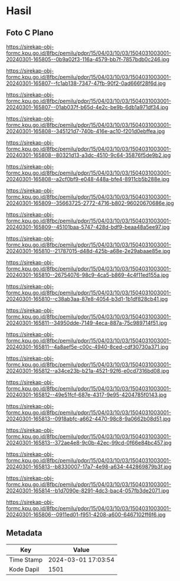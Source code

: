 # Hasil

## Foto C Plano

https://sirekap-obj-formc.kpu.go.id/8fbc/pemilu/pdpr/15/04/03/10/03/1504031003001-20240301-165805--0b9a02f3-116a-4579-bb7f-7857bdb0c246.jpg

https://sirekap-obj-formc.kpu.go.id/8fbc/pemilu/pdpr/15/04/03/10/03/1504031003001-20240301-165807--fc1ab138-7347-47fb-90f2-0ad666f28f6d.jpg

https://sirekap-obj-formc.kpu.go.id/8fbc/pemilu/pdpr/15/04/03/10/03/1504031003001-20240301-165807--01ab037f-b65d-4e2c-be9b-6db1a971df34.jpg

https://sirekap-obj-formc.kpu.go.id/8fbc/pemilu/pdpr/15/04/03/10/03/1504031003001-20240301-165808--345121d7-740b-416e-ac10-f201d0ebffea.jpg

https://sirekap-obj-formc.kpu.go.id/8fbc/pemilu/pdpr/15/04/03/10/03/1504031003001-20240301-165808--80321d13-a3dc-4510-9c64-35876f5de9b2.jpg

https://sirekap-obj-formc.kpu.go.id/8fbc/pemilu/pdpr/15/04/03/10/03/1504031003001-20240301-165808--a2cf0bf9-e048-448a-bfe4-8911cb5b288e.jpg

https://sirekap-obj-formc.kpu.go.id/8fbc/pemilu/pdpr/15/04/03/10/03/1504031003001-20240301-165809--35663725-2772-4716-b802-96020670686e.jpg

https://sirekap-obj-formc.kpu.go.id/8fbc/pemilu/pdpr/15/04/03/10/03/1504031003001-20240301-165809--45101baa-5747-428d-bdf9-beaa48a5ee97.jpg

https://sirekap-obj-formc.kpu.go.id/8fbc/pemilu/pdpr/15/04/03/10/03/1504031003001-20240301-165810--21787015-d48d-425b-a68e-2e29abaae85e.jpg

https://sirekap-obj-formc.kpu.go.id/8fbc/pemilu/pdpr/15/04/03/10/03/1504031003001-20240301-165810--26754076-98c9-4ca5-b869-4c4f11ed155a.jpg

https://sirekap-obj-formc.kpu.go.id/8fbc/pemilu/pdpr/15/04/03/10/03/1504031003001-20240301-165810--c38ab3aa-87e8-4054-b3d1-1b1df828cb41.jpg

https://sirekap-obj-formc.kpu.go.id/8fbc/pemilu/pdpr/15/04/03/10/03/1504031003001-20240301-165811--34950dde-7149-4eca-887a-75c989714f51.jpg

https://sirekap-obj-formc.kpu.go.id/8fbc/pemilu/pdpr/15/04/03/10/03/1504031003001-20240301-165811--4a8aef5e-c00c-4940-8ced-cdf30730a371.jpg

https://sirekap-obj-formc.kpu.go.id/8fbc/pemilu/pdpr/15/04/03/10/03/1504031003001-20240301-165812--a34ce23b-b21a-4521-92f6-e0cd7316bd08.jpg

https://sirekap-obj-formc.kpu.go.id/8fbc/pemilu/pdpr/15/04/03/10/03/1504031003001-20240301-165812--49e51fcf-687e-4317-9e95-4204785f0143.jpg

https://sirekap-obj-formc.kpu.go.id/8fbc/pemilu/pdpr/15/04/03/10/03/1504031003001-20240301-165813--0918abfc-a662-4470-98c8-9a0662b08d51.jpg

https://sirekap-obj-formc.kpu.go.id/8fbc/pemilu/pdpr/15/04/03/10/03/1504031003001-20240301-165813--372ae4e8-9c0b-42ec-99cd-0f66e84bc457.jpg

https://sirekap-obj-formc.kpu.go.id/8fbc/pemilu/pdpr/15/04/03/10/03/1504031003001-20240301-165813--b8330007-17a7-4e98-a634-442869879b3f.jpg

https://sirekap-obj-formc.kpu.go.id/8fbc/pemilu/pdpr/15/04/03/10/03/1504031003001-20240301-165814--b1d7090e-8291-4dc3-bac4-057fb3de2071.jpg

https://sirekap-obj-formc.kpu.go.id/8fbc/pemilu/pdpr/15/04/03/10/03/1504031003001-20240301-165806--0911ed01-f951-4208-a600-6467102ff6f6.jpg


## Metadata

| Key        | Value               |
| ---------- | ------------------- |
| Time Stamp | 2024-03-01 17:03:54 |
| Kode Dapil | 1501                |



